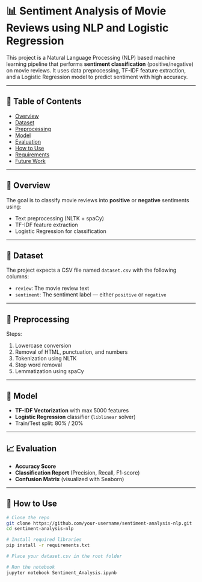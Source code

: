 # 📊 Sentiment Analysis of Movie Reviews using NLP and Logistic Regression

This project is a Natural Language Processing (NLP) based machine learning pipeline that performs **sentiment classification** (positive/negative) on movie reviews. It uses data preprocessing, TF-IDF feature extraction, and a Logistic Regression model to predict sentiment with high accuracy.

---

## 🧾 Table of Contents

- [Overview](#-overview)
- [Dataset](#-dataset)
- [Preprocessing](#-preprocessing)
- [Model](#-model)
- [Evaluation](#-evaluation)
- [How to Use](#-how-to-use)
- [Requirements](#-requirements)
- [Future Work](#-future-work)

---

## 📌 Overview

The goal is to classify movie reviews into **positive** or **negative** sentiments using:
- Text preprocessing (NLTK + spaCy)
- TF-IDF feature extraction
- Logistic Regression for classification

---

## 📁 Dataset

The project expects a CSV file named `dataset.csv` with the following columns:

- `review`: The movie review text
- `sentiment`: The sentiment label — either `positive` or `negative`

---

## 🔧 Preprocessing

Steps:
1. Lowercase conversion
2. Removal of HTML, punctuation, and numbers
3. Tokenization using NLTK
4. Stop word removal
5. Lemmatization using spaCy

---

## 🧠 Model

- **TF-IDF Vectorization** with max 5000 features
- **Logistic Regression** classifier (`liblinear` solver)
- Train/Test split: 80% / 20%

---

## 📈 Evaluation

- **Accuracy Score**
- **Classification Report** (Precision, Recall, F1-score)
- **Confusion Matrix** (visualized with Seaborn)

---

## 🧪 How to Use

```bash
# Clone the repo
git clone https://github.com/your-username/sentiment-analysis-nlp.git
cd sentiment-analysis-nlp

# Install required libraries
pip install -r requirements.txt

# Place your dataset.csv in the root folder

# Run the notebook
jupyter notebook Sentiment_Analysis.ipynb
